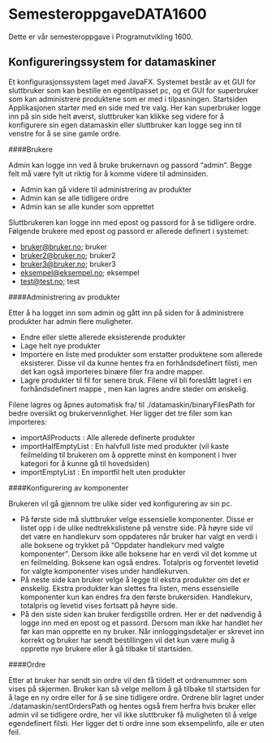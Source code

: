 # SemesteroppgaveDATA1600

Dette er vår semesteroppgave i Programutvikling 1600.

## Konfigureringssystem for datamaskiner
  Et konfigurasjonssystem laget med JavaFX. Systemet består av et GUI for sluttbruker som kan bestille en egentilpasset pc, og et GUI for superbruker som kan administrere produktene som er med i tilpasningen. 
  Startsiden
  Applikasjonen starter med en side med tre valg. Her kan superbruker logge inn på sin side helt øverst, sluttbruker kan klikke seg videre for å konfigurere sin egen datamaskin eller sluttbruker kan logge seg inn til venstre for å se sine gamle ordre.
  
  
  ####Brukere
  
  Admin kan logge inn ved å bruke brukernavn og passord “admin”. Begge felt må være fylt ut riktig for å komme videre til adminsiden.
  - Admin kan gå videre til administrering av produkter
  - Admin kan se alle tidligere ordre
  - Admin kan se alle kunder som opprettet
  
  Sluttbrukeren kan logge inn med epost og passord for å se tidligere ordre. Følgende brukere med epost og passord er allerede definert i systemet:
  - bruker@bruker.no; bruker
  - bruker2@bruker.no; bruker2
  - bruker3@bruker.no; bruker3
  - eksempel@eksempel.no; eksempel
  - test@test.no; test
  
  
  ####Administrering av produkter
  
  Etter å ha logget inn som admin og gått inn på siden for å administrere produkter har admin flere muligheter. 
  - Endre eller slette allerede eksisterende produkter
  - Lage helt nye produkter
  - Importere en liste med produkter som erstatter produktene som allerede eksisterer. Disse vil da kunne hentes fra en forhåndsdefinert filsti, men det kan også importeres binære filer fra andre mapper.
  - Lagre produkter til fil for senere bruk. Filene vil bli foreslått lagret i en forhåndsdefinert mappe , men kan lagres andre steder om ønskelig.
  
  Filene lagres og åpnes automatisk fra/ til ./datamaskin/binaryFilesPath for bedre oversikt og brukervennlighet. Her ligger det tre filer som kan importeres:
  - importAllProducts   	: Alle allerede definerte produkter
  - importHalfEmptyList 	: En halvfull liste med produkter (vil kaste feilmelding til brukeren om å opprette minst èn komponent i hver kategori for å kunne gå til hovedsiden)
  - importEmptyList     	: En importfil helt uten produkter
  
  
  ####Konfigurering av komponenter
  
  Brukeren vil gå gjennom tre ulike sider ved konfigurering av sin pc.
  - På første side må sluttbruker velge essensielle komponenter. Disse er listet opp i de ulike nedtrekkslistene på venstre side. På høyre side vil det være en handlekurv som oppdateres når bruker har valgt en verdi i alle boksene og trykket på “Oppdater handlekurv med valgte komponenter”. Dersom ikke alle boksene har en verdi vil det komme ut en feilmelding. Boksene kan også endres. Totalpris og forventet levetid for valgte komponenter vises under handlekurven.
  - På neste side kan bruker velge å legge til ekstra produkter om det er ønskelig. Ekstra produkter kan slettes fra listen, mens essensielle komponenter kun kan endres fra den første brukersiden. Handlekurv, totalpris og levetid vises fortsatt på høyre side.
  - På den siste siden kan bruker ferdigstille ordren. Her er det nødvendig å logge inn med en epost og et passord. Dersom man ikke har handlet her før kan man opprette en ny bruker. Når innloggingsdetaljer er skrevet inn korrekt og bruker har sendt bestillingen vil det kun være mulig å opprette nye brukere eller å gå tilbake til startsiden.
  
  
  ####Ordre
  
  Etter at bruker har sendt sin ordre vil den få tildelt et ordrenummer som vises på skjermen. Bruker kan så velge mellom å gå tilbake til startsiden for å lage en ny ordre eller for å se sine tidligere ordre. Ordrene blir lagret under ./datamaskin/sentOrdersPath og hentes også frem herfra hvis bruker eller admin vil se tidligere ordre, her vil ikke sluttbruker få muligheten til å velge egendefinert filsti.
  Her ligger det ti ordre inne som eksempelinfo, alle er uten feil.
